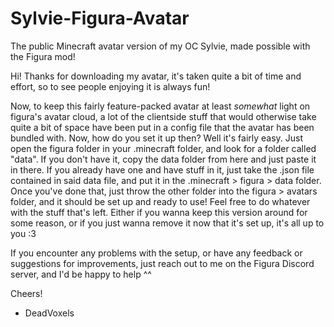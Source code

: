 # Sylvie-Figura-Avatar
The public Minecraft avatar version of my OC Sylvie, made possible with the Figura mod!

Hi! Thanks for downloading my avatar, it's taken quite a bit of time and effort, so to see people enjoying it is always fun!

Now, to keep this fairly feature-packed avatar at least *somewhat* light on figura's avatar cloud, a lot of the clientside stuff that would otherwise take quite a bit of space have been put in a config file that the avatar has been bundled with.
Now, how do you set it up then? Well it's fairly easy. Just open the figura folder in your .minecraft folder, and look for a folder called "data". 
If you don't have it, copy the data folder from here and just paste it in there. If you already have one and have stuff in it, just take the .json file contained in said data file, and put it in the .minecraft > figura > data folder. 
Once you've done that, just throw the other folder into the figura > avatars folder, and it should be set up and ready to use! Feel free to do whatever with the stuff that's left. Either if you wanna keep this version around for some reason, or if you just wanna remove it now that it's set up, it's all up to you :3

If you encounter any problems with the setup, or have any feedback or suggestions for improvements, just reach out to me on the Figura Discord server, and I'd be happy to help ^^

Cheers!
- DeadVoxels
